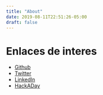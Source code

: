 ```yaml
---
title: "About"
date: 2019-08-11T22:51:26-05:00
draft: false
---
```

# Enlaces de interes

* [Github](https://github.com/psyrax)
* [Twitter](https://twitter.com/psyrax)
* [LinkedIn](https://www.linkedin.com/in/psyrax/)
* [HackADay](https://hackaday.io/psyrax)
